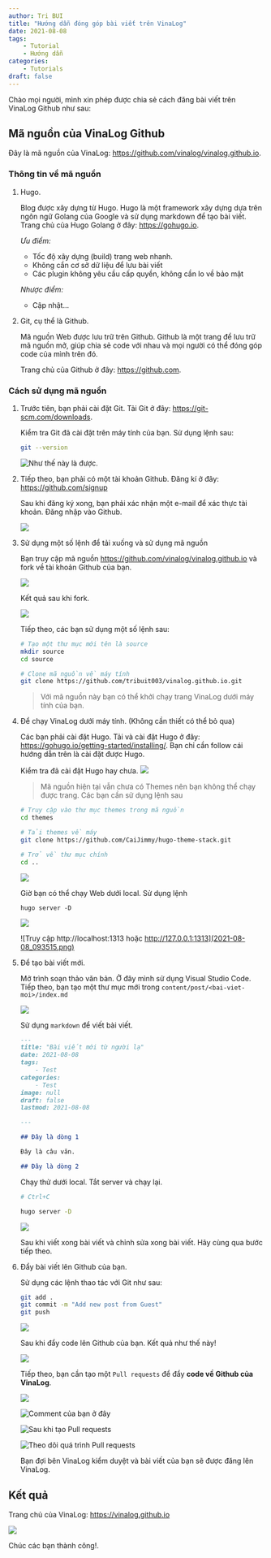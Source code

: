 ```yaml
---
author: Tri BUI
title: "Hướng dẫn đóng góp bài viết trên VinaLog"
date: 2021-08-08
tags:
    - Tutorial
    - Hướng dẫn
categories:
    - Tutorials
draft: false
---
```


Chào mọi người, mình xin phép được chia sẻ cách đăng bài viết trên VinaLog Github như sau:

## Mã nguồn của VinaLog Github

Đây là mã nguồn của VinaLog: https://github.com/vinalog/vinalog.github.io.

### Thông tin về mã nguồn

1. Hugo.

    Blog được xây dựng từ Hugo. Hugo là một framework xây dựng dựa trên ngôn ngữ Golang của Google và sử dụng markdown để tạo bài viết. Trang chủ của Hugo Golang ở đây: https://gohugo.io.

    *Ưu điểm:*
    - Tốc độ xây dựng (build) trang web nhanh.
    - Không cần cơ sở dữ liệu để lưu bài viết
    - Các plugin không yêu cầu cấp quyền, không cần lo về bảo mật

    *Nhược điểm:*
    - Cập nhật...

2. Git, cụ thể là Github.

    Mã nguồn Web được lưu trữ trên Github. Github là một trang để lưu trữ mã nguồn mở, giúp chia sẻ code với nhau và mọi người có thể đóng góp code của mình trên đó.

    Trang chủ của Github ở đây: https://github.com.

### Cách sử dụng mã nguồn

1. Trước tiên, bạn phải cài đặt Git. Tải Git ở đây: https://git-scm.com/downloads.

    Kiểm tra Git đã cài đặt trên máy tính của bạn. Sử dụng lệnh sau:

    ```bash
    git --version
    ```

    ![Như thế này là được.](2021-08-08_091416.png)

2. Tiếp theo, bạn phải có một tài khoản Github. Đăng kí ở đây: https://github.com/signup

    Sau khi đăng ký xong, bạn phải xác nhận một e-mail để xác thực tài khoản. Đăng nhập vào Github.

    ![](2021-08-08_092043.png)

3. Sử dụng một số lệnh để tải xuống và sử dụng mã nguồn

    Bạn truy cập mã nguồn https://github.com/vinalog/vinalog.github.io và fork về tài khoản Github của bạn.

    ![](2021-08-08_092213.png)

    Kết quả sau khi fork.

    ![](2021-08-08_092324.png)

    Tiếp theo, các bạn sử dụng một số lệnh sau:
    ```bash
    # Tạo một thư mục mới tên là source
    mkdir source
    cd source

    # Clone mã nguồn về máy tính
    git clone https://github.com/tribuit003/vinalog.github.io.git
    ```

    > Với mã nguồn này bạn có thể khởi chạy trang VinaLog dưới máy tính của bạn.

4. Để chạy VinaLog dưới máy tính. (Không cần thiết có thể bỏ qua)

    Các bạn phải cài đặt Hugo. Tải và cài đặt Hugo ở đây: https://gohugo.io/getting-started/installing/. Bạn chỉ cần follow cái hướng dẫn trên là cài đặt được Hugo.

    Kiểm tra đã cài đặt Hugo hay chưa.
    ![](2021-08-08_093044.png)

    > Mã nguồn hiện tại vẫn chưa có Themes nên bạn không thể chạy được trang. Các bạn cần sử dụng lệnh sau

    ```bash
    # Truy cập vào thư mục themes trong mã nguồn
    cd themes

    # Tải themes về máy
    git clone https://github.com/CaiJimmy/hugo-theme-stack.git

    # Trở về thư mục chính
    cd ..
    ```

    ![](2021-08-08_093336.png)

    Giờ bạn có thể chạy Web dưới local. Sử dụng lệnh

    ```
    hugo server -D
    ```

    ![](2021-08-08_093454.png)

    ![Truy cập http://localhost:1313 hoặc http://127.0.0.1:1313](2021-08-08_093515.png)

5. Để tạo bài viết mới.

    Mở trình soạn thảo văn bản. Ở đây mình sử dụng Visual Studio Code. Tiếp theo, bạn tạo một thư mục mới trong `content/post/<bai-viet-moi>/index.md`

    ![](2021-08-08_093901.png)

    Sử dụng `markdown` để viết bài viết.

    ```markdown
    ---
    title: "Bài viết mới từ người lạ"
    date: 2021-08-08
    tags:
        - Test
    categories:
        - Test
    image: null
    draft: false
    lastmod: 2021-08-08

    ---

    ## Đây là dòng 1

    Đây là câu văn.

    ## Đây là dòng 2

    ```

    Chạy thử dưới local. Tắt server và chạy lại.
    ```bash
    # Ctrl+C

    hugo server -D
    ```

    ![](2021-08-08_094614.png)

    Sau khi viết xong bài viết và chỉnh sửa xong bài viết. Hãy cùng qua bước tiếp theo.

6. Đẩy bài viết lên Github của bạn.

    Sử dụng các lệnh thao tác với Git như sau:

    ```bash
    git add .
    git commit -m "Add new post from Guest"
    git push
    ```

    ![](2021-08-08_102117.png)

    Sau khi đẩy code lên Github của bạn. Kết quả như thế này!

    ![](2021-08-08_102447.png)

    Tiếp theo, bạn cần tạo một `Pull requests` để đẩy **code về Github của VinaLog**.

    ![](2021-08-08_102736.png)

    ![Comment của bạn ở đây](2021-08-08_104353.png)

    ![Sau khi tạo Pull requests](2021-08-08_104433.png)

    ![Theo dõi quá trình Pull requests](2021-08-08_104555.png)

    Bạn đợi bên VinaLog kiểm duyệt và bài viết của bạn sẽ được đăng lên VinaLog.

## Kết quả

Trang chủ của VinaLog: https://vinalog.github.io

![](2021-08-08_104848.png)

Chúc các bạn thành công!.